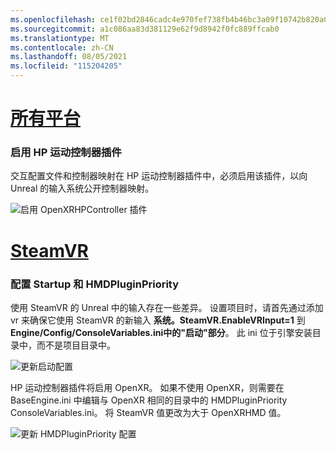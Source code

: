 ```yaml
---
ms.openlocfilehash: ce1f02bd2846cadc4e970fef738fb4b46bc3a09f10742b820a0998491c590c80
ms.sourcegitcommit: a1c086aa83d381129e62f9d8942f0fc889ffcab0
ms.translationtype: MT
ms.contentlocale: zh-CN
ms.lasthandoff: 08/05/2021
ms.locfileid: "115204205"
---
```

# <a name="all-platforms"></a>[所有平台](#tab/all)

### <a name="enabling-hp-motion-controller-plugin"></a>启用 HP 运动控制器插件 

交互配置文件和控制器映射在 HP 运动控制器插件中，必须启用该插件，以向 Unreal 的输入系统公开控制器映射。

![启用 OpenXRHPController 插件](../images/reverb-g2-img-01.png)

# <a name="steamvr"></a>[SteamVR](#tab/steamvr)

### <a name="configuring-startup-and-hmdpluginpriority"></a>配置 Startup 和 HMDPluginPriority

使用 SteamVR 的 Unreal 中的输入存在一些差异。  设置项目时，请首先通过添加 vr 来确保它使用 SteamVR 的新输入 **系统。SteamVR.EnableVRInput=1** 到 **Engine/Config/ConsoleVariables.ini中的"启动"部分**。  此 ini 位于引擎安装目录中，而不是项目目录中。

![更新启动配置](../images/reverb-g2-img-07.png)

HP 运动控制器插件将启用 OpenXR。  如果不使用 OpenXR，则需要在 BaseEngine.ini 中编辑与 OpenXR 相同的目录中的 HMDPluginPriority ConsoleVariables.ini。  将 SteamVR 值更改为大于 OpenXRHMD 值。

![更新 HMDPluginPriority 配置](../images/reverb-g2-img-08.png)


